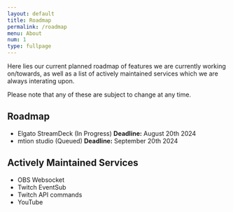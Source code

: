 ```yaml
---
layout: default
title: Roadmap
permalink: /roadmap
menu: About
num: 1
type: fullpage
---
```


Here lies our current planned roadmap of features we are currently working on/towards, as well as a list of actively maintained services which we are always interating upon.

Please note that any of these are subject to change at any time.

## Roadmap
- Elgato StreamDeck (In Progress) **Deadline:** August 20th 2024
- mtion studio (Queued) **Deadline:** September 20th 2024

## Actively Maintained Services
- OBS Websocket
- Twitch EventSub
- Twitch API commands
- YouTube